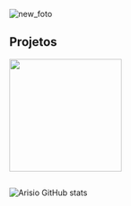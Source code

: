 ![new_foto](https://github.com/arisioandradee/arisioandradee/assets/156484381/0307d643-aec6-4be2-aa63-ec64eac5a3ea)


<!--
## Habilidades em desenvolvimento
<span style="display: inline-block;">
    <img src="https://cdn.jsdelivr.net/gh/devicons/devicon@latest/icons/git/git-original.svg" width="30" height="40" />
</span>
<span style="display: inline-block; width: 30px; height: 40px;">
    <img src="https://cdn.jsdelivr.net/gh/devicons/devicon@latest/icons/postgresql/postgresql-original.svg" width="30" height="40" />
</span>
<span style="display: inline-block; width: 30px; height: 40px;">
    <img src="https://cdn.jsdelivr.net/gh/devicons/devicon@latest/icons/mysql/mysql-original.svg" width="30" height="40" />
</span>
<span style="display: inline-block;">
    <img src="https://cdn.jsdelivr.net/gh/devicons/devicon@latest/icons/python/python-original.svg" width="30" height="40" />
</span>-->

## Projetos
<!--
[![Design sem nome (1)](https://github.com/arisioandradee/arisioandradee/assets/156484381/1a0e5101-d5e2-42ac-b3e1-a892307da390)](https://github.com/arisioandradee/Sistema-Apredizagem)
![Sistema de Super](https://github.com/arisioandradee/arisioandradee/assets/156484381/10590ef2-f084-4adf-8e39-ac6d619ef457) -->

<a href="https://github.com/arisioandradee/Sistema-Apredizagem">
    <img src="https://github.com/arisioandradee/arisioandradee/assets/156484381/1a0e5101-d5e2-42ac-b3e1-a892307da390" width="200" height="200">
</a>
<!-- <img src="https://github.com/arisioandradee/arisioandradee/assets/156484381/10590ef2-f084-4adf-8e39-ac6d619ef457" width="200" height="200"> -->

##
![Arisio GitHub stats](https://github-readme-stats.vercel.app/api?username=arisioandradee&show_icons=true&theme=transparent)

